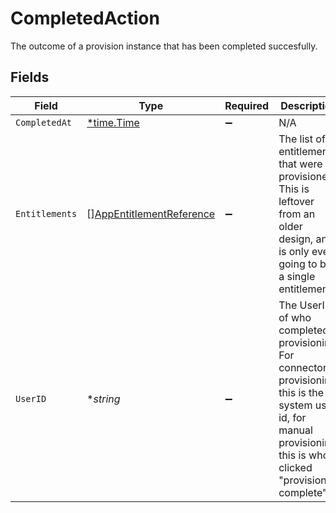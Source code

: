 # CompletedAction

 The outcome of a provision instance that has been completed succesfully.



## Fields

| Field                                                                                                                                                               | Type                                                                                                                                                                | Required                                                                                                                                                            | Description                                                                                                                                                         |
| ------------------------------------------------------------------------------------------------------------------------------------------------------------------- | ------------------------------------------------------------------------------------------------------------------------------------------------------------------- | ------------------------------------------------------------------------------------------------------------------------------------------------------------------- | ------------------------------------------------------------------------------------------------------------------------------------------------------------------- |
| `CompletedAt`                                                                                                                                                       | [*time.Time](https://pkg.go.dev/time#Time)                                                                                                                          | :heavy_minus_sign:                                                                                                                                                  | N/A                                                                                                                                                                 |
| `Entitlements`                                                                                                                                                      | [][AppEntitlementReference](../../models/shared/appentitlementreference.md)                                                                                         | :heavy_minus_sign:                                                                                                                                                  |  The list of entitlements that were provisioned. This is leftover from an older design, and is only ever going to be a single entitlement.<br/>                     |
| `UserID`                                                                                                                                                            | **string*                                                                                                                                                           | :heavy_minus_sign:                                                                                                                                                  |  The UserID of who completed provisioning. For connector provisioning this is the system user id, for manual provisioning this is who clicked "provision complete"<br/> |